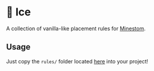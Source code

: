 # 🧊 Ice
A collection of vanilla-like placement rules for [Minestom](https://github.com/Minestom/Minestom).

## Usage
Just copy the `rules/` folder located [here](https://github.com/cosrnic/Ice/tree/master/src/main/java/dev/cosrnic/ice/rules) into your project!
